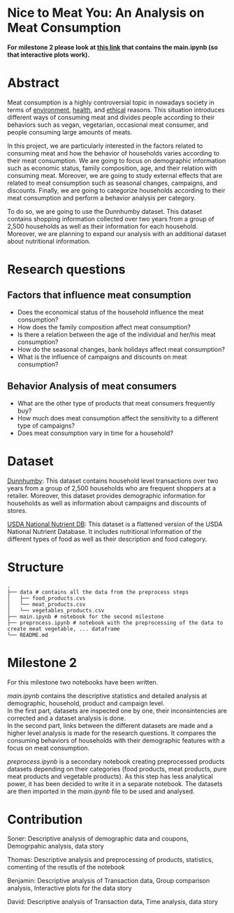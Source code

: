# Nice to Meat You: An Analysis on Meat Consumption

**For milestone 2 please look at [this link](https://nbviewer.jupyter.org/github/BenjaminEngelman/ADA-Project/blob/master/main.ipynb?flush_cache=true) that contains the main.ipynb (so that interactive plots work).**

# Abstract
Meat consumption is a highly controversial topic in nowadays society in terms of [environment](https://www.theguardian.com/environment/2018/oct/10/huge-reduction-in-meat-eating-essential-to-avoid-climate-breakdown), [health](https://gamechangersmovie.com/), and [ethical](http://traslosmuros.com/en/slaughterhouse-documentary/) reasons. This situation introduces different ways of consuming meat and divides people according to their behaviors such as vegan, vegetarian, occasional meat consumer, and people consuming large amounts of meats.

In this project, we are particularly interested in the factors related to consuming meat and how the behavior of households varies according to their meat consumption. We are going to focus on demographic information such as economic status, family composition, age, and their relation with consuming meat. Moreover, we are going to study external effects that are related to meat consumption such as seasonal changes, campaigns, and discounts. Finally, we are going to categorize households according to their meat consumption and perform a behavior analysis per category.

To do so, we are going to use the Dunnhumby dataset. This dataset contains shopping information collected over two years from a group of 2,500 households as well as their information for each household. Moreover, we are planning to expand our analysis with an additional dataset about nutritional information.

# Research questions
## Factors that influence meat consumption
* Does the economical status of the household influence the meat consumption?
* How does the family composition affect meat consumption?
* Is there a relation between the age of the individual and her/his meat consumption?
* How do the seasonal changes, bank holidays affect meat consumption?
* What is the influence of campaigns and discounts on meat consumption?
## Behavior Analysis of meat consumers
* What are the other type of products that meat consumers frequently buy?
* How much does meat consumption affect the sensitivity to a different type of campaigns?
* Does meat consumption vary in time for a household?

# Dataset
[Dunnhumby](https://www.dunnhumby.com/careers/engineering/sourcefiles): This dataset contains household level transactions over two years from a group of 2,500 households who are frequent shoppers at a retailer. Moreover, this dataset provides demographic information for households as well as information about campaigns and discounts of stores.

[USDA National Nutrient DB](https://data.world/craigkelly/usda-national-nutrient-db): This dataset is a flattened version of the USDA National Nutrient Database. It includes nutritional information of the different types of food as well as their description and food category.

# Structure
```
.
├── data # contains all the data from the preprocess steps
│   ├── food_products.cvs
│   └── meat_products.csv
│   └── vegetables_products.csv
├── main.ipynb # notebook for the second milestone
├── preprocess.ipynb # notebook with the preprocessing of the data to create meat vegetable, ... dataframe
└── README.md
```

# Milestone 2
For this milestone two notebooks have been written.

*main.ipynb* contains the descriptive statistics and detailed analysis at demographic, household, product and campaign level. <br/>
In the first part, datasets are inspected one by one, their inconsintencies are corrected and a dataset analysis is done.<br/>
In the second part, links between the different datasets are made and a higher level analysis is made for the research questions.
It compares the consuming behaviors of households with their demographic features with a focus on meat consumption.

*preprocess.ipynb* is a secondary notebook creating preprocessed products datasets depending on their categories (food products, meat products, pure meat products and vegetable products). As this step has less analytical power, it has been decided to write it in a separate notebook. The datasets are then imported in the *main.ipynb* file to be used and analysed.

# Contribution

Soner: Descriptive analysis of demographic data and coupons, Demogrpahic analysis, data story

Thomas: Descriptive analysis and preprocessing of products, statistics, comenting of the resutls of the notebook

Benjamin: Descriptive analysis of Transaction data, Group comparison analysis, Interactive plots for the data story

David: Descriptive analysis of Transaction data, Time analysis, data story
